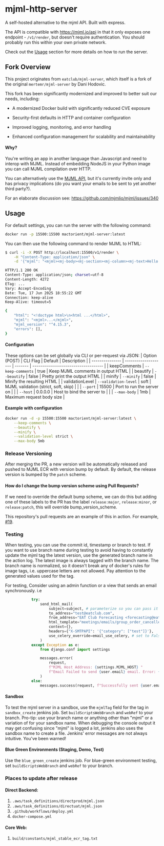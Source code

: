 # mjml-http-server

A self-hosted alternative to the mjml API. Built with express.

The API is compatible with https://mjml.io/api in that it only exposes one
endpoint - `/v1/render`, but doesn't require authentication. You should probably
run this within your own private network.

Check out the [Usage](#usage) section for more details on how to run the server.

## Fork Overview

This project originates from `eatclub/mjml-server`, which itself is a fork of the original `mertemr/mjml-server` by Dani Hodovic.

This fork has been significantly modernized and improved to better suit our needs, including:

- A modernized Docker build with significantly reduced CVE exposure

- Security-first defaults in HTTP and container configuration

- Improved logging, monitoring, and error handling

- Enhanced configuration management for scalability and maintainability

#### Why?

You're writing an app in another language than Javascript and need to interop
with MJML. Instead of embedding NodeJS in your Python image you can call MJML
compilation over HTTP.

You can alternatively use the [MJML API](https://mjml.io/api), but it's
currently invite only and has privacy implications (do you want your emails to
be sent to yet another third party?).

For an elaborate discussion see: https://github.com/mjmlio/mjml/issues/340

## Usage

For default settings, you can run the server with the following command:

```bash
docker run -p 15500:15500 mactorient/mjml-server:latest
```

You can then use the following command to render MJML to HTML:

```bash
$ curl -i -X POST http://localhost:15500/v1/render \
    -H "Content-Type: application/json" \
    -d '{"mjml": "<mjml><mj-body><mj-section><mj-column><mj-text>Hello world</mj-text></mj-column></mj-section></mj-body></mjml>"}'
```

```bash
HTTP/1.1 200 OK
Content-Type: application/json; charset=utf-8
Content-Length: 4272
ETag: ...
Vary: Accept-Encoding
Date: Tue, 17 Jun 2025 18:55:22 GMT
Connection: keep-alive
Keep-Alive: timeout=5

{
    "html": "<!doctype html>\n<html ...</html>",
    "mjml": "<mjml>...</mjml>",
    "mjml_version": "^4.15.3",
    "errors": [],
}
```

#### Configuration

These options can be set globally via CLI or per-request via JSON:
| Option (POST) | CLI Flag | Default | Description |
| --------------- | -------------------- | ------- | ------------------------------------ |
| keepComments | `--keep-comments` | true | Keep MJML comments in output HTML |
| beautify | `--beautify` | false | Pretty print the output HTML |
| minify | `--minify` | false | Minify the resulting HTML |
| validationLevel | `--validation-level` | soft | MJML validation (strict, soft, skip) |
| | `--port` | 15500 | Port to run the server on |
| | `--host` | 0.0.0.0 | Host to bind the server to |
| | `--max-body` | 1mb | Maximum request body size |

#### Example with configuration

```bash
docker run -d -p 15500:15500 mactorient/mjml-server:latest \
    --keep-comments \
    --beautify \
    --minify \
    --validation-level strict \
    --max-body 5mb
```

### Release Versioning

After merging the PR, a new version will be automatically released and pushed to MJML ECR with version bump by default.
By default, the release version is bumped by the `patch` scheme.

#### How do I change the bump version scheme using Pull Requests?

If we need to override the default bump scheme, we can do this but adding one of these labels to the PR has the
label `release:major`, `release:minor`, or `release:patch`, this will override bump_version_scheme.

This repository's pull requests are an example of this in action. For example, [#19](https://github.com/rymndhng/release-on-push-action/pull/19).

### Testing

When testing, you can use the commit id, timestamp or branch to test. If you want to use branch
name during testing to avoid having to constantly update the mjml tag the latest version, use the generated branch name in the
action log. The latest image is always tagged with the branch name. The branch name is normalized, so it doesn't break any of docker's rules for image tags,
i.e. uppercase letters are not allowed. Pay attention to the generated values used for the tag.

For testing, Consider using an admin function or a view that sends an email synchronously. i.e

```python
            try:
                send_html_mail(
                    subject=subject, # parameterize so you can pass it in as a query, helpful when searching inbox
                    to_address="test@eatclub.com",
                    from_address="EAT Club Forecasting <forecasting@eatclub.com>",
                    html_template="meetings/emails/group_order_cancelled_timeout.mjml",
                    context={},
                    headers={"X-SMTPAPI": '{"category": ["test"]}'},
                    use_celery_override=email_use_celery, # set to False to send sychronousely,  parameterize so you can toggle for testing
                )
            except Exception as e:
                from django.conf import settings

                messages.error(
                    request,
                    f"MJML Host Address: {settings.MJML_HOST} "
                    f"Email Failed to send {user.email} email. Error: {str(e)}",
                )
            else:
                messages.success(request, f"Successfully sent {user.email} an email.")
```

#### Sandbox

To test the mjml server in a sandbox, use the `mjmlTag` field for the tag in `sandbox_create` jenkins job.
Set `buildScriptsWebBranch` and `webRef` to your branch.
Pro-tip: use your branch name or anything other than "mjml" or a variation of for your sandbox name. When debugging the console output
it may get confusing since "mjml" is logged a lot, jenkins also uses the sandbox name to create a file. Jenkins' error messages are not always intuitive. You've been warned!

#### Blue Green Environments (Staging, Demo, Test)

Use the `blue_green_create` jenkins job.
For blue-green environment testing, set `buildScriptsWebBranch` and `webRef` to your branch.

### Places to update after release

#### Direct Backend:

1. `.aws/task_definitions/directprod/mjml.json`
2. `.aws/task_definitions/directuat/mjml.json`
3. `.github/workflows/deploy.yml`
4. `docker-compose.yml`

#### Core Web:

1. `build/constants/mjml_stable_ecr_tag.txt`
